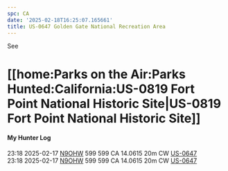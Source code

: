 ```yaml
---
spc: CA
date: '2025-02-18T16:25:07.165661'
title: US-0647 Golden Gate National Recreation Area
---
```


See 
# [[home:Parks on the Air:Parks Hunted:California:US-0819 Fort Point National Historic Site|US-0819 Fort Point National Historic Site]]

#### My Hunter Log
23:18    2025-02-17    [N9OHW](https://qrz.com/db/N9OHW)    599    599    CA    14.0615    20m    CW    [US-0647](https://pota.app/#/park/US-0647)
<BR>23:18	2025-02-17	[N9OHW](https://qrz.com/db/N9OHW)	599	599	CA	14.0615	20m	CW	[US-0647](https://pota.app/#/park/US-0647)